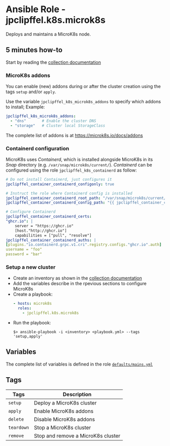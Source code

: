 <!-- vim: set ft=Markdown ts=2 -->
# Ansible Role - jpclipffel.k8s.microk8s

Deploys and maintains a MicroK8s node.

## 5 minutes how-to

Start by reading the [collection documentation](../../README.md)

### MicroK8s addons

You can enable (new) addons during or after the cluster creation using the tags
`setup` and/or `apply`.

Use the variable `jpclipffel_k8s_microk8s_addons` to specify which addons to
install; Example:

```yaml
jpclipffel_k8s_microk8s_addons:
  - "dns"       # Enable the cluster DNS
  - "storage"   # Cluster local StorageClass
```

The complete list of addons is at https://microk8s.io/docs/addons

### Containerd configuration

MicroK8s uses _Containerd_, which is installed alongside MicroK8s in its
_Snap_ directory (e.g. `/var/snap/microk8s/current/`). _Containerd_ can be
configured using the role `jpclipffel_k8s_containerd` as follow:

```yaml
# Do not install Containerd, just configures it
jpclipffel_container_containerd_configonly: true

# Instruct the role where Containerd config is installed
jpclipffel_container_containerd_root_path: "/var/snap/microk8s/current/args"
jpclipffel_container_containerd_config_path: "{{ jpclipffel_container_containerd_root_path }}/containerd-template.toml"

# Configure Containerd
jpclipffel_container_containerd_certs:
"ghcr.io": |
    server = "https://ghcr.io"
    [host."http://ghcr.io"]
    capabilities = ["pull", "resolve"]
jpclipffel_container_containerd_auths: |
[plugins."io.containerd.grpc.v1.cri".registry.configs."ghcr.io".auth]
username = "foo"
password = "bar"
```

### Setup a new cluster

* Create an inventory as shown in the [collection documentation](../../README.md)
* Add the variables describe in the rpevious sections to configure MicroK8s
* Create a playbook:
  ```yaml
  - hosts: microk8s
    roles:
      - jpclipffel.k8s.microk8s
  ```
* Run the playbook:
  ```shell
  $> ansible-playbook -i <inventory> <playbook.yml> --tags 'setup,apply'
  ```

## Variables

The complete list of variables is defined in the role [`defaults/mains.yml`](./defaults/main.yml)

## Tags

| Tags       | Description                        |
|------------|------------------------------------|
| `setup`    | Deploy a MicroK8s cluster          |
| `apply`    | Enable MicroK8s addons             |
| `delete`   | Disable MicroK8s addons            |
| `teardown` | Stop a MicroK8s cluster            |
| `remove`   | Stop and remove a MicroK8s cluster |
